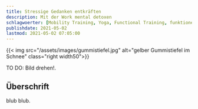 ```yaml
---
title: Stressige Gedanken entkräften
description: Mit der Work mental detoxen
schlagwoerter: [Mobility Training, Yoga, Functional Training, funktionelles Training]
publishdate: 2021-05-02
lastmod: 2021-05-02 07:05:00
---
```


{{< img src="/assets/images/gummistiefel.jpg" alt="gelber Gummistiefel im Schnee" class="right width50">}}

TO DO: Bild drehen!.


## Überschrift

blub blub.



